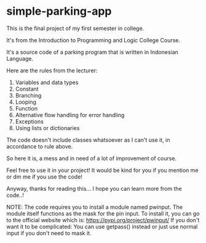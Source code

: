 # simple-parking-app
This is the final project of my first semester in college.

It's from the Introduction to Programming and Logic College Course.

It's a source code of a parking program that is written in Indonesian Language.

Here are the rules from the lecturer:
1. Variables and data types
2. Constant
3. Branching
4. Looping
5. Function
6. Alternative flow handling for error handling
7. Exceptions
8. Using lists or dictionaries

The code doesn't include classes whatsoever as I can't use it, in accordance to rule above.

So here it is, a mess and in need of a lot of improvement of course.

Feel free to use it in your project! It would be kind for you if you mention me or dm me if you use the code!

Anyway, thanks for reading this... I hope you can learn more from the code..!

NOTE: 
The code requires you to install a module named pwinput. The module itself functions as the mask for the pin input.
To install it, you can go to the official website which is: https://pypi.org/project/pwinput/
If you don't want it to be complicated:
You can use getpass() instead or just use normal input if you don't need to mask it.
